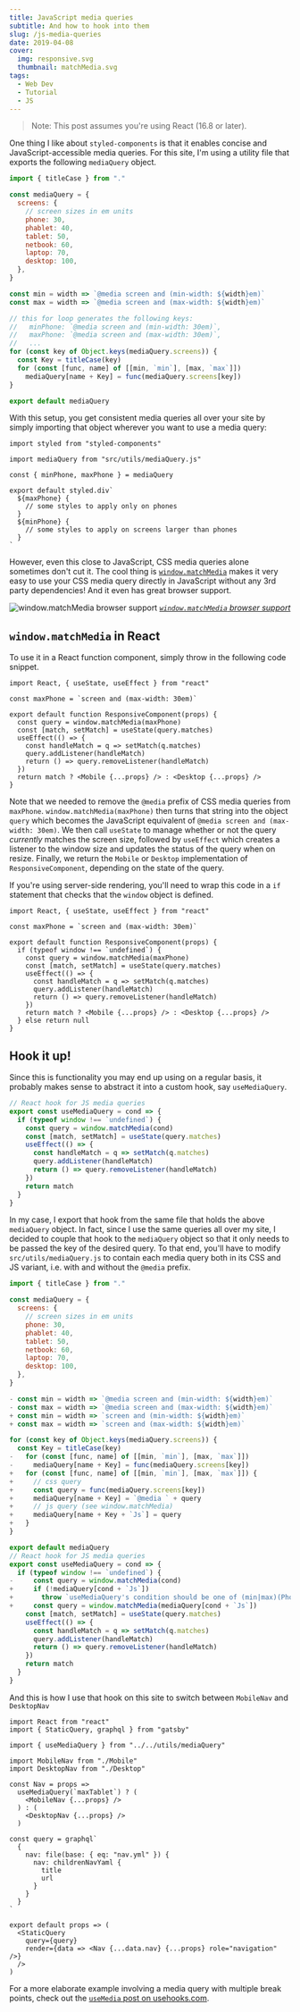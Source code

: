 ```yaml
---
title: JavaScript media queries
subtitle: And how to hook into them
slug: /js-media-queries
date: 2019-04-08
cover:
  img: responsive.svg
  thumbnail: matchMedia.svg
tags:
  - Web Dev
  - Tutorial
  - JS
---
```


> Note: This post assumes you're using React (16.8 or later).

One thing I like about `styled-components` is that it enables concise and JavaScript-accessible media queries. For this site, I'm using a utility file that exports the following `mediaQuery` object.

```js:title=src/utils/mediaQuery.js
import { titleCase } from "."

const mediaQuery = {
  screens: {
    // screen sizes in em units
    phone: 30,
    phablet: 40,
    tablet: 50,
    netbook: 60,
    laptop: 70,
    desktop: 100,
  },
}

const min = width => `@media screen and (min-width: ${width}em)`
const max = width => `@media screen and (max-width: ${width}em)`

// this for loop generates the following keys:
//   minPhone: `@media screen and (min-width: 30em)`,
//   maxPhone: `@media screen and (max-width: 30em)`,
//   ...
for (const key of Object.keys(mediaQuery.screens)) {
  const Key = titleCase(key)
  for (const [func, name] of [[min, `min`], [max, `max`]])
    mediaQuery[name + Key] = func(mediaQuery.screens[key])
}

export default mediaQuery
```

With this setup, you get consistent media queries all over your site by simply importing that object wherever you want to use a media query:

```js:title=some styled component
import styled from "styled-components"

import mediaQuery from "src/utils/mediaQuery.js"

const { minPhone, maxPhone } = mediaQuery

export default styled.div`
  ${maxPhone} {
    // some styles to apply only on phones
  }
  ${minPhone} {
    // some styles to apply on screens larger than phones
  }
`
```

However, even this close to JavaScript, CSS media queries alone sometimes don't cut it. The cool thing is [`window.matchMedia`](https://developer.mozilla.org/en-US/docs/Web/API/Window/matchMedia) makes it very easy to use your CSS media query directly in JavaScript without any 3rd party dependencies! And it even has great browser support.

![window.matchMedia browser support](matchMedia-browser-support.png)
_[`window.matchMedia` browser support](https://caniuse.com/#search=matchMedia)_

## `window.matchMedia` in React

To use it in a React function component, simply throw in the following code snippet.

```js{3,6-13}
import React, { useState, useEffect } from "react"

const maxPhone = `screen and (max-width: 30em)`

export default function ResponsiveComponent(props) {
  const query = window.matchMedia(maxPhone)
  const [match, setMatch] = useState(query.matches)
  useEffect(() => {
    const handleMatch = q => setMatch(q.matches)
    query.addListener(handleMatch)
    return () => query.removeListener(handleMatch)
  })
  return match ? <Mobile {...props} /> : <Desktop {...props} />
}
```

Note that we needed to remove the `@media` prefix of CSS media queries from `maxPhone`. `window.matchMedia(maxPhone)` then turns that string into the object `query` which becomes the JavaScript equivalent of `@media screen and (max-width: 30em)`. We then call `useState` to manage whether or not the query *currently* matches the screen size, followed by `useEffect` which creates a listener to the window size and updates the status of the query when on resize. Finally, we return the `Mobile` or `Desktop` implementation of `ResponsiveComponent`, depending on the state of the query.

If you're using server-side rendering, you'll need to wrap this code in a `if` statement that checks that the `window` object is defined.

```js{6,15}
import React, { useState, useEffect } from "react"

const maxPhone = `screen and (max-width: 30em)`

export default function ResponsiveComponent(props) {
  if (typeof window !== `undefined`) {
    const query = window.matchMedia(maxPhone)
    const [match, setMatch] = useState(query.matches)
    useEffect(() => {
      const handleMatch = q => setMatch(q.matches)
      query.addListener(handleMatch)
      return () => query.removeListener(handleMatch)
    })
    return match ? <Mobile {...props} /> : <Desktop {...props} />
  } else return null
}
```

## Hook it up!

Since this is functionality you may end up using on a regular basis, it probably makes sense to abstract it into a custom hook, say `useMediaQuery`.

```js
// React hook for JS media queries
export const useMediaQuery = cond => {
  if (typeof window !== `undefined`) {
    const query = window.matchMedia(cond)
    const [match, setMatch] = useState(query.matches)
    useEffect(() => {
      const handleMatch = q => setMatch(q.matches)
      query.addListener(handleMatch)
      return () => query.removeListener(handleMatch)
    })
    return match
  }
}
```

In my case, I export that hook from the same file that holds the above `mediaQuery` object. In fact, since I use the same queries all over my site, I decided to couple that hook to the `mediaQuery` object so that it only needs to be passed the key of the desired query. To that end, you'll have to modify `src/utils/mediaQuery.js` to contain each media query both in its CSS and JS variant, i.e. with and without the `@media` prefix.

```diff:title=src/utils/mediaQuery.js
import { titleCase } from "."

const mediaQuery = {
  screens: {
    // screen sizes in em units
    phone: 30,
    phablet: 40,
    tablet: 50,
    netbook: 60,
    laptop: 70,
    desktop: 100,
  },
}

- const min = width => `@media screen and (min-width: ${width}em)`
- const max = width => `@media screen and (max-width: ${width}em)`
+ const min = width => `screen and (min-width: ${width}em)`
+ const max = width => `screen and (max-width: ${width}em)`

for (const key of Object.keys(mediaQuery.screens)) {
  const Key = titleCase(key)
-   for (const [func, name] of [[min, `min`], [max, `max`]])
-     mediaQuery[name + Key] = func(mediaQuery.screens[key])
+   for (const [func, name] of [[min, `min`], [max, `max`]]) {
+     // css query
+     const query = func(mediaQuery.screens[key])
+     mediaQuery[name + Key] = `@media ` + query
+     // js query (see window.matchMedia)
+     mediaQuery[name + Key + `Js`] = query
+   }
}

export default mediaQuery
// React hook for JS media queries
export const useMediaQuery = cond => {
  if (typeof window !== `undefined`) {
-     const query = window.matchMedia(cond)
+     if (!mediaQuery[cond + `Js`])
+       throw `useMediaQuery's condition should be one of (min|max)(Phone|Phablet|Tablet|etc.)`
+     const query = window.matchMedia(mediaQuery[cond + `Js`])
    const [match, setMatch] = useState(query.matches)
    useEffect(() => {
      const handleMatch = q => setMatch(q.matches)
      query.addListener(handleMatch)
      return () => query.removeListener(handleMatch)
    })
    return match
  }
}
```

And this is how I use that hook on this site to switch between `MobileNav` and `DesktopNav`

```js{4,9-14}
import React from "react"
import { StaticQuery, graphql } from "gatsby"

import { useMediaQuery } from "../../utils/mediaQuery"

import MobileNav from "./Mobile"
import DesktopNav from "./Desktop"

const Nav = props =>
  useMediaQuery(`maxTablet`) ? (
    <MobileNav {...props} />
  ) : (
    <DesktopNav {...props} />
  )

const query = graphql`
  {
    nav: file(base: { eq: "nav.yml" }) {
      nav: childrenNavYaml {
        title
        url
      }
    }
  }
`

export default props => (
  <StaticQuery
    query={query}
    render={data => <Nav {...data.nav} {...props} role="navigation" />}
  />
)
```

For a more elaborate example involving a media query with multiple break points, check out the [`useMedia` post on usehooks.com](https://usehooks.com/useMedia).